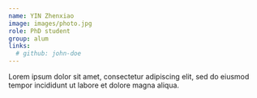 ```yaml
---
name: YIN Zhenxiao
image: images/photo.jpg
role: PhD student
group: alum
links:
  # github: john-doe
---
```


Lorem ipsum dolor sit amet, consectetur adipiscing elit, sed do eiusmod tempor incididunt ut labore et dolore magna aliqua.
